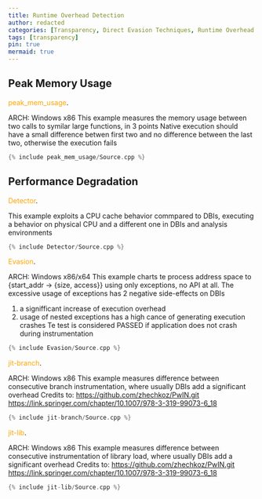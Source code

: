 ```yaml
---
title: Runtime Overhead Detection
author: redacted
categories: [Transparency, Direct Evasion Techniques, Runtime Overhead Detection]
tags: [transparency]
pin: true
mermaid: true
---
```



    

## Peak Memory Usage

<span style="color:orange">peak_mem_usage</span>.

ARCH: Windows x86
This example measures the memory usage between two calls to symilar large functions, in 3 points
Native execution should have a small difference betwen first two and no difference between the last two, otherwise the execution fails

```c++
{% include peak_mem_usage/Source.cpp %}
```



## Performance Degradation

<span style="color:orange">Detector</span>.

This example exploits a CPU cache behavior commpared to DBIs, executing a behavior on physical CPU and a different one in DBIs and analysis environments

```c++
{% include Detector/Source.cpp %}
```

<span style="color:orange">Evasion</span>.

ARCH: Windows x86/x64
This example charts te process address space to {start_addr -> {size, access}} using only exceptions, no API at all.
The excessive usage of exceptions has 2 negative side-effects on DBIs
1. a signifficant increase of execution overhead
2. usage of nested exceptions has a high cance of generating execution crashes
Te test is considered PASSED if application does not crash during instrumentation

```c++
{% include Evasion/Source.cpp %}
```

<span style="color:orange">jit-branch</span>.

ARCH: Windows x86
This example measures difference between consecutive branch instrumentation, where usually DBIs add a significant overhead
Credits to:
https://github.com/zhechkoz/PwIN.git
https://link.springer.com/chapter/10.1007/978-3-319-99073-6_18

```c++
{% include jit-branch/Source.cpp %}
```

<span style="color:orange">jit-lib</span>.

ARCH: Windows x86
This example measures difference between consecutive instrumentation of library load, where usually DBIs add a significant overhead
Credits to:
https://github.com/zhechkoz/PwIN.git
https://link.springer.com/chapter/10.1007/978-3-319-99073-6_18

```c++
{% include jit-lib/Source.cpp %}
```

